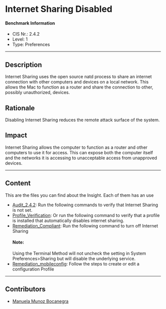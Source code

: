 # Internet Sharing Disabled
#### Benchmark Information
- CIS Nr.: 2.4.2
- Level: 1
- Type: Preferences
------------------------
## Description

Internet Sharing uses the open source natd process to share an internet connection with other computers and devices on a local network. This allows the Mac to function as a router and share the connection to other, possibly unauthorized, devices.

## Rationale

Disabling Internet Sharing reduces the remote attack surface of the system.

## Impact

Internet Sharing allows the computer to function as a router and other computers to use it for access. This can expose both the computer itself and the networks it is accessing to unacceptable access from unapproved devices.

---
## Content
This are the files you can find about the Insight. Each of them has an use 
* [Audit_2.4.2](https://github.com/apfelwerk/JamfProtectInsights/blob/main/PreferencesType/CIS_2.4.2_Internet%20Sharing%20Disabled/Audit_2.4.2.sh): Run the following commands to verify that Internet Sharing is not set.
* [Profile_Verification](https://github.com/apfelwerk/JamfProtectInsights/blob/main/PreferencesType/CIS_2.4.2_Internet%20Sharing%20Disabled/Profile_Verification.sh): Or run the following command to verify that a profile is installed that automatically disables internet sharing.
* [Remediation_Compliant](https://github.com/apfelwerk/JamfProtectInsights/blob/main/PreferencesType/CIS_2.4.2_Internet%20Sharing%20Disabled/Remediation_Compliant.sh): Run the following command to turn off Internet Sharing
    #### Note:
    Using the Terminal Method will not uncheck the setting in System Preferences>Sharing but will disable the underlying service.
* [Remediation_mobileconfig](https://github.com/apfelwerk/JamfProtectInsights/blob/main/PreferencesType/CIS_2.4.2_Internet%20Sharing%20Disabled/Remediation_mobileconfig.md): Follow the steps to create or edit a configuration Profile
------------------------------------------------------------------------------------------------------------------------------------------------------------------------------------------------------------------------------------------------------------------------------------------------------------------------------
## Contributors
* [Manuela Munoz Bocanegra](https://github.com/manuelamunoz)


